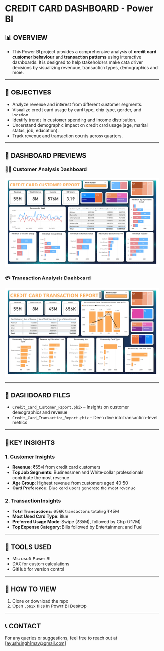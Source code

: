 # CREDIT CARD DASHBOARD - Power BI

## 📊 OVERVIEW

- This Power BI project provides a comprehensive analysis of __credit card customer behaviour__ and __transaction patterns__ using interactive dashboards.
  It is designed to help stakeholders make data driven decisions by visualizing revenuue, transaction types, demographics and more.
---
## 🚀 OBJECTIVES

- Analyze revenue and interest from different customer segments.
- Visualize credit card usage by card type, chip type, gender, and location.
- Identify trends in customer spending and income distribution.
- Understand demographic impact on credit card usage (age, marital status, job, education).
- Track revenue and transaction counts across quarters.

---
## 📸 DASHBOARD PREVIEWS

### 🧍‍♂️ Customer Analysis Dashboard
![Credit_Card_Analysis_Dashboard](Customer_Dasboard/customer_dashboard.jpg)



### 💳 Transaction Analysis Dashboard
![Credit_Card_Analysis_Dashboard](Transaction_Dasboard/transaction_dashboard.jpg)

---
## 📁 DASHBOARD FILES

- `Credit_Card_Customer_Report.pbix` – Insights on customer demographics and revenue
- `Credit_Card_Transaction_Report.pbix` – Deep dive into transaction-level metrics

---
## 📌KEY INSIGHTS

### 1. **Customer Insights**
- **Revenue**: ₹55M from credit card customers
- **Top Job Segments**: Businessmen and White-collar professionals contribute the most revenue
- **Age Group**: Highest revenue from customers aged 40-50
- **Card Preference**: Blue card users generate the most revenue


### 2. **Transaction Insights**
- **Total Transactions**: 656K transactions totaling ₹45M
- **Most Used Card Type**: Blue
- **Preferred Usage Mode**: Swipe (₹35M), followed by Chip (₹17M)
- **Top Expense Category**: Bills followed by Entertainment and Fuel
        
---
## 🧰 TOOLS USED

- Microsoft Power BI
- DAX for custom calculations
- GitHub for version control

---
## 📎 HOW TO VIEW

1. Clone or download the repo
2. Open `.pbix` files in Power BI Desktop

---
## 📞 CONTACT

For any queries or suggestions, feel free to reach out at [ayushsingh1may@gmail.com]
